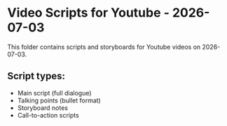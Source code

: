 # Video Scripts for Youtube - 2026-07-03

This folder contains scripts and storyboards for Youtube videos on 2026-07-03.

## Script types:
- Main script (full dialogue)
- Talking points (bullet format)
- Storyboard notes
- Call-to-action scripts
